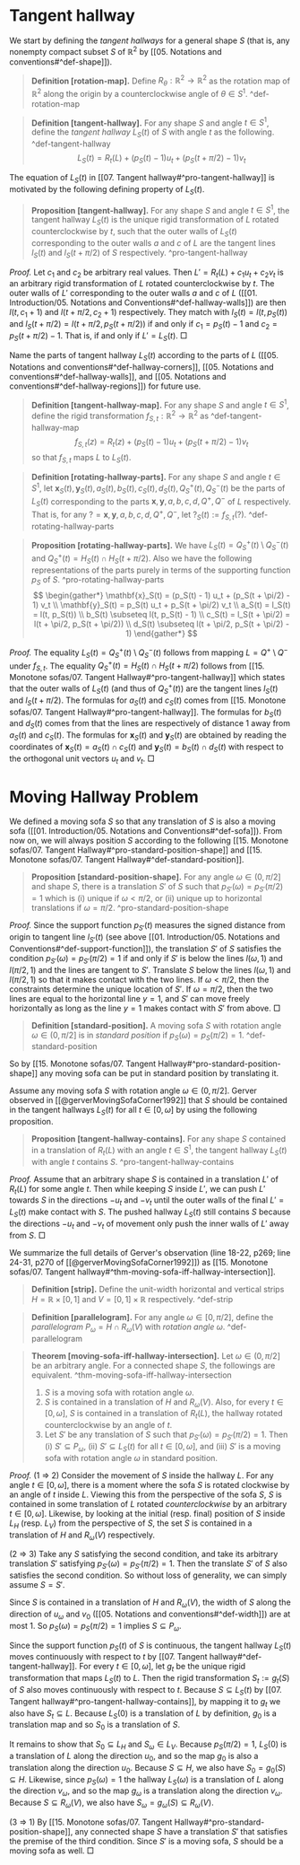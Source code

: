 # Tangent hallway

We start by defining the _tangent hallways_ for a general shape $S$ (that is, any nonempty compact subset $S$ of $\mathbb{R}^2$ by [[05. Notations and conventions#^def-shape]]).

> __Definition [rotation-map].__ Define $R_\theta : \mathbb{R}^2 \to \mathbb{R}^2$ as the rotation map of $\mathbb{R}^2$ along the origin by a counterclockwise angle of $\theta \in S^1$. ^def-rotation-map

> __Definition [tangent-hallway].__ For any shape $S$ and angle $t \in S^1$, define the _tangent hallway_ $L_S(t)$ of $S$ with angle $t$ as the following. ^def-tangent-hallway
$$
L_S(t) = R_t(L) + (p_S(t) - 1)  u_t + (p_S(t + \pi/2) - 1) v_t
$$

The equation of $L_S(t)$ in [[07. Tangent hallway#^pro-tangent-hallway]] is motivated by the following defining property of $L_S(t)$.

> __Proposition [tangent-hallway].__ For any shape $S$ and angle $t \in S^1$, the tangent hallway $L_S(t)$ is the unique rigid transformation of $L$ rotated counterclockwise by $t$, such that the outer walls of $L_S(t)$ corresponding to the outer walls $a$ and $c$ of $L$ are the tangent lines $l_S(t)$ and $l_S(t + \pi/2)$ of $S$ respectively. ^pro-tangent-hallway

_Proof._ Let $c_1$ and $c_2$ be arbitrary real values. Then $L' = R_t(L) + c_1 u_t + c_2 v_t$ is an arbitrary rigid transformation of $L$ rotated counterclockwise by $t$. The outer walls of $L'$ corresponding to the outer walls $a$ and $c$ of $L$ ([[01. Introduction/05. Notations and Conventions#^def-hallway-walls]]) are then $l(t, c_1 + 1)$ and $l(t + \pi/2, c_2 + 1)$ respectively. They match with $l_S(t) = l(t, p_S(t))$ and $l_S(t + \pi/2) = l(t + \pi/2, p_S(t + \pi/2))$ if and only if $c_1 = p_S(t) - 1$ and $c_2 = p_S(t + \pi/2) - 1$. That is, if and only if $L' = L_S(t)$. □

Name the parts of tangent hallway $L_S(t)$ according to the parts of $L$ ([[05. Notations and conventions#^def-hallway-corners]], [[05. Notations and conventions#^def-hallway-walls]], and [[05. Notations and conventions#^def-hallway-regions]]) for future use.

> __Definition [tangent-hallway-map].__ For any shape $S$ and angle $t \in S^1$, define the rigid transformation $f_{S, t} : \mathbb{R}^2 \to \mathbb{R}^2$ as ^def-tangent-hallway-map
$$
f_{S, t}(z) = R_t(z) + (p_S(t) - 1)  u_t + (p_S(t + \pi/2) - 1) v_t
$$
> so that $f_{S, t}$ maps $L$ to $L_S(t)$.

> __Definition [rotating-hallway-parts].__ For any shape $S$ and angle $t \in S^1$, let $\mathbf{x}_S(t), \mathbf{y}_S(t), a_S(t), b_S(t), c_S(t), d_S(t), Q^+_S(t), Q^-_S(t)$ be the parts of $L_S(t)$ corresponding to the parts $\mathbf{x}, \mathbf{y}, a, b, c, d, Q^+, Q^-$ of $L$ respectively. That is, for any $? = \mathbf{x}, \mathbf{y}, a, b, c, d, Q^+, Q^-$, let $?_S(t) := f_{S, t}(?)$. ^def-rotating-hallway-parts

> __Proposition [rotating-hallway-parts].__ We have $L_S(t) = Q_S^+(t) \setminus Q_S^-(t)$ and $Q^+_S(t) = H_S(t) \cap H_S(t + \pi/2)$. Also we have the following representations of the parts purely in terms of the supporting function $p_S$ of $S$. ^pro-rotating-hallway-parts
$$
\begin{gather*}
\mathbf{x}_S(t) = (p_S(t) - 1) u_t + (p_S(t + \pi/2) - 1) v_t \\
\mathbf{y}_S(t) = p_S(t) u_t + p_S(t + \pi/2) v_t \\
a_S(t) = l_S(t) = l(t, p_S(t)) \\
b_S(t) \subseteq l(t, p_S(t) - 1) \\
c_S(t) = l_S(t + \pi/2) = l(t + \pi/2, p_S(t + \pi/2)) \\
d_S(t) \subseteq l(t + \pi/2, p_S(t + \pi/2) - 1)
\end{gather*}
$$

_Proof._ The equality $L_S(t) = Q_S^+(t) \setminus Q_S^-(t)$ follows from mapping $L = Q^+ \setminus Q^-$ under $f_{S, t}$. The equality $Q^+_S(t) = H_S(t) \cap H_S(t + \pi/2)$ follows from [[15. Monotone sofas/07. Tangent Hallway#^pro-tangent-hallway]] which states that the outer walls of $L_S(t)$ (and thus of $Q_S^+(t)$) are the tangent lines $l_S(t)$ and $l_S(t + \pi/2)$. The formulas for $a_S(t)$ and $c_S(t)$ comes from [[15. Monotone sofas/07. Tangent Hallway#^pro-tangent-hallway]]. The formulas for $b_S(t)$ and $d_S(t)$ comes from that the lines are respectively of distance 1 away from $a_S(t)$ and $c_S(t)$. The formulas for $\mathbf{x}_S(t)$ and $\mathbf{y}_S(t)$ are obtained by reading the coordinates of $\mathbf{x}_S(t) = a_S(t) \cap c_S(t)$ and $\mathbf{y}_S(t) = b_S(t) \cap d_S(t)$ with respect to the orthogonal unit vectors $u_t$ and $v_t$. □

# Moving Hallway Problem

We defined a moving sofa $S$ so that any translation of $S$ is also a moving sofa ([[01. Introduction/05. Notations and Conventions#^def-sofa]]). From now on, we will always position $S$ according to the following [[15. Monotone sofas/07. Tangent Hallway#^pro-standard-position-shape]] and [[15. Monotone sofas/07. Tangent Hallway#^def-standard-position]].

> __Proposition [standard-position-shape].__ For any angle $\omega \in (0, \pi/2]$ and shape $S$, there is a translation $S'$ of $S$ such that $p_{S'}(\omega) = p_{S'}(\pi/2) = 1$ which is (i) unique if $\omega < \pi/2$, or (ii) unique up to horizontal translations if $\omega = \pi/2$. ^pro-standard-position-shape

_Proof._ Since the support function $p_{S'}(t)$ measures the signed distance from origin to tangent line $l_{S'}(t)$ (see above [[01. Introduction/05. Notations and Conventions#^def-support-function]]), the translation $S'$ of $S$ satisfies the condition $p_{S'}(\omega) = p_{S'}(\pi/2) = 1$ if and only if $S'$ is below the lines $l(\omega, 1)$ and $l(\pi/2, 1)$ and the lines are tangent to $S'$. Translate $S$ below the lines $l(\omega, 1)$ and $l(\pi/2, 1)$ so that it makes contact with the two lines. If $\omega < \pi/2$, then the constraints determine the unique location of $S'$. If $\omega = \pi/2$, then the two lines are equal to the horizontal line $y=1$, and $S'$ can move freely horizontally as long as the line $y=1$ makes contact with $S'$ from above. □

> __Definition [standard-position].__ A moving sofa $S$ with rotation angle $\omega \in (0, \pi/2]$ is in _standard position_ if $p_S(\omega) = p_S(\pi/2) = 1$. ^def-standard-position

So by [[15. Monotone sofas/07. Tangent Hallway#^pro-standard-position-shape]] any moving sofa can be put in standard position by translating it.

Assume any moving sofa $S$ with rotation angle $\omega \in (0, \pi/2]$. Gerver observed in [[@gerverMovingSofaCorner1992]] that $S$ should be contained in the tangent hallways $L_S(t)$ for all $t \in [0, \omega]$ by using the following proposition.

> __Proposition [tangent-hallway-contains].__ For any shape $S$ contained in a translation of $R_t(L)$ with an angle $t \in S^1$, the tangent hallway $L_S(t)$ with angle $t$ contains $S$. ^pro-tangent-hallway-contains

_Proof._ Assume that an arbitrary shape $S$ is contained in a translation $L'$ of $R_t(L)$ for some angle $t$. Then while keeping $S$ inside $L'$, we can push $L'$ towards $S$ in the directions $-u_t$ and $-v_t$ until the outer walls of the final $L' = L_S(t)$ make contact with $S$. The pushed hallway $L_S(t)$ still contains $S$ because the directions $-u_t$ and $-v_t$ of movement only push the inner walls of $L'$ away from $S$. □

We summarize the full details of Gerver's observation (line 18-22, p269; line 24-31, p270 of [[@gerverMovingSofaCorner1992]]) as [[15. Monotone sofas/07. Tangent hallway#^thm-moving-sofa-iff-hallway-intersection]].

> __Definition [strip].__ Define the unit-width horizontal and vertical strips $H = \mathbb{R} \times [0, 1]$ and $V = [0, 1] \times \mathbb{R}$ respectively. ^def-strip

> __Definition [parallelogram].__ For any angle $\omega \in [0, \pi/2]$, define the _parallelogram_ $P_\omega = H \cap R_\omega(V)$ with _rotation angle_ $\omega$. ^def-parallelogram

> __Theorem [moving-sofa-iff-hallway-intersection].__ Let $\omega \in (0, \pi/2]$ be an arbitrary angle. For a connected shape $S$, the followings are equivalent. ^thm-moving-sofa-iff-hallway-intersection
> 
> 1. $S$ is a moving sofa with rotation angle $\omega$.
> 2. $S$ is contained in a translation of $H$ and $R_\omega(V)$. Also, for every $t \in [0, \omega]$, $S$ is contained in a translation of $R_t(L)$, the hallway rotated counterclockwise by an angle of $t$.
> 3. Let $S'$ be any translation of $S$ such that $p_{S'}(\omega) = p_{S'}(\pi/2) = 1$. Then (i) $S' \subseteq P_\omega$, (ii) $S' \subseteq L_S(t)$ for all $t \in [0, \omega]$, and (iii) $S'$ is a moving sofa with rotation angle $\omega$ in standard position.

_Proof._ (1 $\Rightarrow$ 2) Consider the movement of $S$ inside the hallway $L$. For any angle $t \in [0, \omega]$, there is a moment where the sofa $S$ is rotated clockwise by an angle of $t$ inside $L$. Viewing this from the perspective of the sofa $S$, $S$ is contained in some translation of $L$ rotated _counterclockwise_ by an arbitrary $t \in [0, \omega]$. Likewise, by looking at the initial (resp. final) position of $S$ inside $L_H$ (resp. $L_V$) from the perspective of $S$, the set $S$ is contained in a translation of $H$ and $R_\omega(V)$ respectively.

(2 $\Rightarrow$ 3) Take any $S$ satisfying the second condition, and take its arbitrary translation $S'$ satisfying $p_{S'}(\omega) = p_{S'}(\pi/2) = 1$. Then the translate $S'$ of $S$ also satisfies the second condition. So without loss of generality, we can simply assume $S = S'$. 

Since $S$ is contained in a translation of $H$ and $R_\omega(V)$, the width of $S$ along the direction of $u_\omega$ and $v_0$ ([[05. Notations and conventions#^def-width]]) are at most 1. So $p_S(\omega) = p_S(\pi/2) = 1$ implies $S \subseteq P_\omega$.

Since the support function $p_S(t)$ of $S$ is continuous, the tangent hallway $L_S(t)$ moves continuously with respect to $t$ by [[07. Tangent hallway#^def-tangent-hallway]]. For every $t \in [0, \omega]$, let $g_t$ be the unique rigid transformation that maps $L_S(t)$ to $L$. Then the rigid transformation $S_t := g_t(S)$ of $S$ also moves continuously with respect to $t$. Because $S \subseteq L_S(t)$ by [[07. Tangent hallway#^pro-tangent-hallway-contains]], by mapping it to $g_t$ we also have $S_t \subseteq L$. Because $L_S(0)$ is a translation of $L$ by definition, $g_0$ is a translation map and so $S_0$ is a translation of $S$.

It remains to show that $S_0 \subseteq L_H$ and $S_\omega \in L_V$. Because $p_S(\pi/2) = 1$, $L_S(0)$ is a translation of $L$ along the direction $u_0$, and so the map $g_0$ is also a translation along the direction $u_0$. Because $S \subseteq H$, we also have $S_0 = g_0(S) \subseteq H$. Likewise, since $p_S(\omega) = 1$ the hallway $L_S(\omega)$ is a translation of $L$ along the direction $v_\omega$, and so the map $g_\omega$ is a translation along the direction $v_\omega$. Because $S \subseteq R_\omega(V)$, we also have $S_\omega = g_\omega(S) \subseteq R_\omega(V)$.

(3 $\Rightarrow$ 1) By [[15. Monotone sofas/07. Tangent Hallway#^pro-standard-position-shape]], any connected shape $S$ have a translation $S'$ that satisfies the premise of the third condition. Since $S'$ is a moving sofa, $S$ should be a moving sofa as well. □